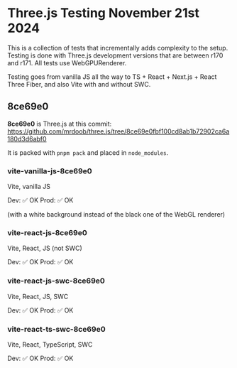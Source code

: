 # Three.js Testing November 21st 2024

This is a collection of tests that incrementally adds complexity to the setup. Testing is done with Three.js development versions that are between r170 and r171. All tests use WebGPURenderer.

Testing goes from vanilla JS all the way to TS + React + Next.js + React Three Fiber, and also Vite with and without SWC.

## 8ce69e0

**8ce69e0** is Three.js at this commit: https://github.com/mrdoob/three.js/tree/8ce69e0fbf100cd8ab1b72902ca6a180d3d6abf0

It is packed with `pnpm pack` and placed in `node_modules`.

### vite-vanilla-js-8ce69e0

Vite, vanilla JS

Dev: ✅ OK
Prod: ✅ OK

(with a white background instead of the black one of the WebGL renderer)

### vite-react-js-8ce69e0

Vite, React, JS (not SWC)

Dev: ✅ OK
Prod: ✅ OK

### vite-react-js-swc-8ce69e0

Vite, React, JS, SWC

Dev: ✅ OK
Prod: ✅ OK

### vite-react-ts-swc-8ce69e0

Vite, React, TypeScript, SWC

Dev: ✅ OK
Prod: ✅ OK
